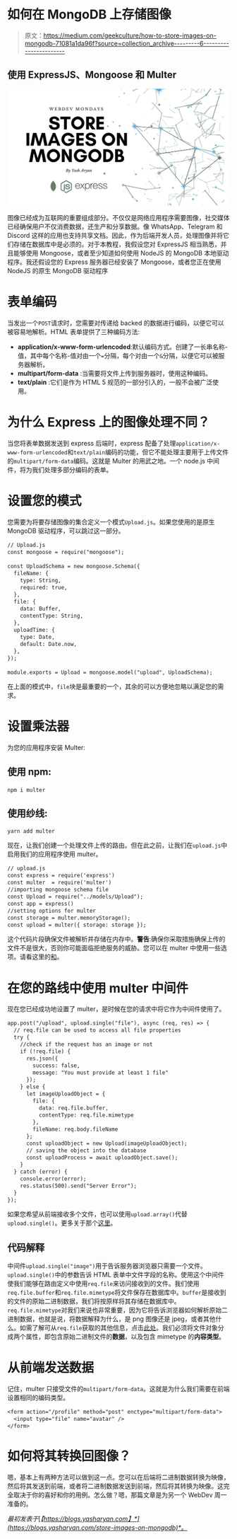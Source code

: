 # 如何在 MongoDB 上存储图像

> 原文：<https://medium.com/geekculture/how-to-store-images-on-mongodb-71081a1da96f?source=collection_archive---------6----------------------->

## 使用 ExpressJS、Mongoose 和 Multer

![](img/0fdd6146a6c34587a221f0caeb1c2b47.png)

图像已经成为互联网的重要组成部分。不仅仅是网络应用程序需要图像，社交媒体已经确保用户不仅消费数据，还生产和分享数据。像 WhatsApp、Telegram 和 Discord 这样的应用也支持共享文档。因此，作为后端开发人员，处理图像并将它们存储在数据库中是必须的。对于本教程，我假设您对 ExpressJS 相当熟悉，并且能够使用 Mongoose，或者至少知道如何使用 NodeJS 的 MongoDB 本地驱动程序。我还假设您的 Express 服务器已经安装了 Mongoose，或者您正在使用 NodeJS 的原生 MongoDB 驱动程序

# 表单编码

当发出一个`POST`请求时，您需要对传递给 backed 的数据进行编码，以便它可以被容易地解析。HTML 表单提供了三种编码方法:

*   **application/x-www-form-urlencoded**:默认编码方式。创建了一长串名称-值，其中每个名称-值对由一个`=`分隔，每个对由一个`&`分隔，以便它可以被服务器解析。
*   **multipart/form-data** :当需要将文件上传到服务器时，使用这种编码。
*   **text/plain** :它们是作为 HTML 5 规范的一部分引入的，一般不会被广泛使用。

# 为什么 Express 上的图像处理不同？

当您将表单数据发送到 express 后端时，express 配备了处理`application/x-www-form-urlencoded`和`text/plain`编码的功能，但它不能处理主要用于上传文件的`multipart/form-data`编码。这就是 Multer 的用武之地。一个 node.js 中间件，将为我们处理多部分编码的表单。

# 设置您的模式

您需要为将要存储图像的集合定义一个模式`Upload.js`。如果您使用的是原生 MongoDB 驱动程序，可以跳过这一部分。

```
// Upload.js
const mongoose = require("mongoose");

const UploadSchema = new mongoose.Schema({
  fileName: {
    type: String,
    required: true,
  },
  file: {
    data: Buffer,
    contentType: String,
  },
  uploadTime: {
    type: Date,
    default: Date.now,
  },
});

module.exports = Upload = mongoose.model("upload", UploadSchema);
```

在上面的模式中，`file`块是最重要的一个，其余的可以方便地忽略以满足您的需求。

# 设置乘法器

为您的应用程序安装 Multer:

## 使用 npm:

`npm i multer`

## 使用纱线:

`yarn add multer`

现在，让我们创建一个处理文件上传的路由。但在此之前，让我们在`upload.js`中启用我们的应用程序使用 multer。

```
// upload.js
const express = require('express')
const multer  = require('multer')
//importing mongoose schema file
const Upload = require("../models/Upload");
const app = express()
//setting options for multer
const storage = multer.memoryStorage();
const upload = multer({ storage: storage });
```

这个代码片段确保文件被解析并存储在内存中。**警告**:确保你采取措施确保上传的文件不是很大，否则你可能面临拒绝服务的威胁。您可以在 multer 中使用一些选项。请看这里的[和](https://github.com/expressjs/multer#multeropts)。

# 在您的路线中使用 multer 中间件

现在您已经成功地设置了 multer，是时候在您的请求中将它作为中间件使用了。

```
app.post("/upload", upload.single("file"), async (req, res) => {
  // req.file can be used to access all file properties
  try {
    //check if the request has an image or not
    if (!req.file) {
      res.json({
        success: false,
        message: "You must provide at least 1 file"
      });
    } else {
      let imageUploadObject = {
        file: {
          data: req.file.buffer,
          contentType: req.file.mimetype
        },
        fileName: req.body.fileName
      };
      const uploadObject = new Upload(imageUploadObject);
      // saving the object into the database
      const uploadProcess = await uploadObject.save();
    }
  } catch (error) {
    console.error(error);
    res.status(500).send("Server Error");
  }
});
```

如果您希望从前端接收多个文件，也可以使用`upload.array()`代替`upload.single()`。更多关于那个[这里](https://github.com/expressjs/multer#usage)。

## 代码解释

中间件`upload.single("image")`用于告诉服务器浏览器只需要一个文件。`upload.single()`中的参数告诉 HTML 表单中文件字段的名称。使用这个中间件使我们能够在路由定义中使用`req.file`来访问接收到的文件。我们使用`req.file.buffer`和`req.file.mimetype`将文件保存在数据库中。`buffer`是接收到的文件的原始二进制数据，我们将按原样将其存储在数据库中。`req.file.mimetype`对我们来说也非常重要，因为它将告诉浏览器如何解析原始二进制数据，也就是说，将数据解释为什么，是 png 图像还是 jpeg，或者其他什么。如需了解可从`req.file`获取的其他信息，点击[此处](https://github.com/expressjs/multer#file-information)。我们必须将文件对象分成两个属性，即包含原始二进制文件的**数据**，以及包含 mimetype 的**内容类型**。

# 从前端发送数据

记住，multer 只接受文件的`multipart/form-data`。这就是为什么我们需要在前端设置相同的编码类型。

```
<form action="/profile" method="post" enctype="multipart/form-data">
  <input type="file" name="avatar" />
</form>
```

# 如何将其转换回图像？

嗯，基本上有两种方法可以做到这一点。您可以在后端将二进制数据转换为映像，然后将其发送到前端，或者将二进制数据发送到前端，然后将其转换为映像。这完全取决于你的喜好和你的用例。怎么做？嗯，那篇文章是为另一个 WebDev 周一准备的。

*最初发表于*[*【https://blogs.yasharyan.com】*](https://blogs.yasharyan.com/store-images-on-mongodb)*。*